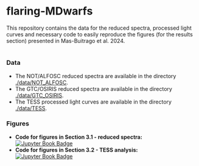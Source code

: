 # flaring-MDwarfs

This repository contains the data for the reduced spectra, processed light curves and necessary code to easily reproduce the figures (for the results section) presented in Mas-Buitrago et al. 2024.

#

### Data

- The NOT/ALFOSC reduced spectra are available in the directory [./data/NOT_ALFOSC](https://github.com/pedromasb/flaring-MDwarfs/tree/main/data/NOT_ALFOSC).
- The GTC/OSIRIS reduced spectra are available in the directory [./data/GTC_OSIRIS](https://github.com/pedromasb/flaring-MDwarfs/tree/main/data/GTC_OSIRIS).
- The TESS processed light curves are available in the directory [./data/TESS](https://github.com/pedromasb/flaring-MDwarfs/tree/main/data/TESS).

### Figures

- **Code for figures in Section 3.1 - reduced spectra:** &nbsp; [![Jupyter Book Badge](https://jupyterbook.org/badge.svg)](Section3_1_figs.ipynb)
- **Code for figures in Section 3.2 - TESS analysis:** &nbsp; [![Jupyter Book Badge](https://jupyterbook.org/badge.svg)](Section3_2_figs.ipynb)
